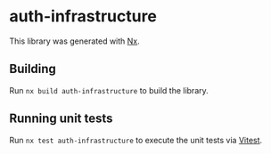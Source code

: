 # auth-infrastructure

This library was generated with [Nx](https://nx.dev).

## Building

Run `nx build auth-infrastructure` to build the library.

## Running unit tests

Run `nx test auth-infrastructure` to execute the unit tests via [Vitest](https://vitest.dev/).
